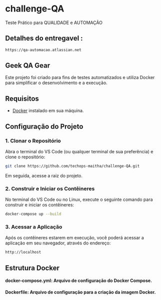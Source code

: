 # challenge-QA
Teste Prático para QUALIDADE e AUTOMAÇÃO

## Detalhes do entregavel : 

```bash
https://qa-automacao.atlassian.net
```

## Geek QA Gear

Este projeto foi criado para fins de testes automatizados e utiliza Docker para simplificar o desenvolvimento e a execução.

## Requisitos

- [Docker](https://www.docker.com/products/docker-desktop) instalado em sua máquina.

## Configuração do Projeto

### 1. Clonar o Repositório

Abra o terminal do VS Code (ou qualquer terminal de sua preferência) e clone o repositório:

```bash
git clone https://github.com/techops-maitha/challenge-QA.git
```
Em seguida, acesse a raiz do projeto.

### 2. Construir e Iniciar os Contêineres

No terminal do VS Code ou no Linux, execute o seguinte comando para construir e iniciar os contêineres:

```bash
docker-compose up --build
```

### 3. Acessar a Aplicação
Após os contêineres estarem em execução, você poderá acessar a aplicação em seu navegador, através do endereço:

```bash
http://localhost
```

## Estrutura Docker

#### docker-compose.yml: Arquivo de configuração do Docker Compose.
#### Dockerfile: Arquivo de configuração para a criação da imagem Docker.




